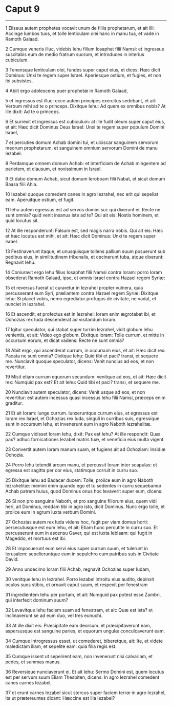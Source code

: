 # Caput 9

***

1 Eliseus autem prophetes vocavit unum de filiis prophetarum, et ait illi: Accinge lumbos tuos, et tolle lenticulam olei hanc in manu tua, et vade in Ramoth Galaad.

2 Cumque veneris illuc, videbis Iehu filium Iosaphat filii Namsi: et ingressus suscitabis eum de medio fratrum suorum, et introduces in interius cubiculum.

3 Tenensque lenticulam olei, fundes super caput eius, et dices: Hæc dicit Dominus: Unxi te regem super Israel. Aperiesque ostium, et fugies, et non ibi subsistes.

4 Abiit ergo adolescens puer prophetæ in Ramoth Galaad,

5 et ingressus est illuc: ecce autem principes exercitus sedebant, et ait: Verbum mihi ad te o princeps. Dixitque Iehu: Ad quem ex omnibus nobis? At ille dixit: Ad te o princeps.

6 Et surrexit et ingressus est cubiculum: at ille fudit oleum super caput eius, et ait: Hæc dicit Dominus Deus Israel: Unxi te regem super populum Domini Israel,

7 et percuties domum Achab domini tui, et ulciscar sanguinem servorum meorum prophetarum, et sanguinem omnium servorum Domini de manu Iezabel.

8 Perdamque omnem domum Achab: et interficiam de Achab mingentem ad parietem, et clausum, et novissimum in Israel.

9 Et dabo domum Achab, sicut domum Ieroboam filii Nabat, et sicut domum Baasa filii Ahia.

10 Iezabel quoque comedent canes in agro Iezrahel, nec erit qui sepeliat eam. Aperuitque ostium, et fugit.

11 Iehu autem egressus est ad servos domini sui: qui dixerunt ei: Recte ne sunt omnia? quid venit insanus iste ad te? Qui ait eis: Nostis hominem, et quid locutus sit.

12 At ille responderunt: Falsum est, sed magis narra nobis. Qui ait eis: Hæc et hæc locutus est mihi, et ait: Hæc dicit Dominus: Unxi te regem super Israel.

13 Festinaverunt itaque, et unusquisque tollens pallium suum posuerunt sub pedibus eius, in similitudinem tribunalis, et cecinerunt tuba, atque dixerunt: Regnavit Iehu.

14 Coniuravit ergo Iehu filius Iosaphat filii Namsi contra Ioram: porro Ioram obsederat Ramoth Galaad, ipse, et omnis Israel contra Hazael regem Syriæ:

15 et reversus fuerat ut curaretur in Iezrahel propter vulnera, quia percusserant eum Syri, præliantem contra Hazael regem Syriæ: Dixitque Iehu: Si placet vobis, nemo egrediatur profugus de civitate, ne vadat, et nunciet in Iezrahel.

16 Et ascendit, et profectus est in Iezrahel: Ioram enim ægrotabat ibi, et Ochozias rex Iuda descenderat ad visitandum Ioram.

17 Igitur speculator, qui stabat super turrim Iezrahel, vidit globum Iehu venientis, et ait: Video ego globum. Dixitque Ioram: Tolle currum, et mitte in occursum eorum, et dicat vadens: Recte ne sunt omnia?

18 Abiit ergo, qui ascenderat currum, in occursum eius, et ait: Hæc dicit rex: Pacata ne sunt omnia? Dixitque Iehu: Quid tibi et paci? transi, et sequere me. Nunciavit quoque speculator, dicens: Venit nuncius ad eos, et non revertitur.

19 Misit etiam currum equorum secundum: venitque ad eos, et ait: Hæc dicit rex: Numquid pax est? Et ait Iehu: Quid tibi et paci? transi, et sequere me.

20 Nunciavit autem speculator, dicens: Venit usque ad eos, et non revertitur: est autem incessus quasi incessus Iehu filii Namsi, præceps enim graditur.

21 Et ait Ioram: Iunge currum. Iunxeruntque currum eius, et egressus est Ioram rex Israel, et Ochozias rex Iuda, singuli in curribus suis, egressique sunt in occursum Iehu, et invenerunt eum in agro Naboth Iezrahelitæ.

22 Cumque vidisset Ioram Iehu, dixit: Pax est Iehu? At ille respondit: Quæ pax? adhuc fornicationes Iezabel matris tuæ, et veneficia eius multa vigent.

23 Convertit autem Ioram manum suam, et fugiens ait ad Ochoziam: Insidiæ Ochozia.

24 Porro Iehu tetendit arcum manu, et percussit Ioram inter scapulas: et egressa est sagitta per cor eius, statimque corruit in curru suo.

25 Dixitque Iehu ad Badacer ducem: Tolle, proiice eum in agro Naboth Iezrahelitæ: memini enim quando ego et tu sedentes in curru sequebamur Achab patrem huius, quod Dominus onus hoc levaverit super eum, dicens:

26 Si non pro sanguine Naboth, et pro sanguine filiorum eius, quem vidi heri, ait Dominus, reddam tibi in agro isto, dicit Dominus. Nunc ergo tolle, et proiice eum in agrum iuxta verbum Domini.

27 Ochozias autem rex Iuda videns hoc, fugit per viam domus horti: persecutusque est eum Iehu, et ait: Etiam hunc percutite in curru suo. Et percusserunt eum in ascensu Gaver, qui est iuxta Ieblaam: qui fugit in Mageddo, et mortuus est ibi.

28 Et imposuerunt eum servi eius super currum suum, et tulerunt in Ierusalem: sepelieruntque eum in sepulchro cum patribus suis in Civitate David.

29 Anno undecimo Ioram filii Achab, regnavit Ochozias super Iudam,

30 venitque Iehu in Iezrahel. Porro Iezabel introitu eius audito, depinxit oculos suos stibio, et ornavit caput suum, et respexit per fenestram

31 ingredientem Iehu per portam, et ait: Numquid pax potest esse Zambri, qui interfecit dominum suum?

32 Levavitque Iehu faciem suam ad fenestram, et ait: Quæ est ista? et inclinaverunt se ad eum duo, vel tres eunuchi.

33 At ille dixit eis: Præcipitate eam deorsum. et præcipitaverunt eam, aspersusque est sanguine paries, et equorum ungulæ conculcaverunt eam.

34 Cumque introgressus esset, ut comederet, biberetque, ait: Ite, et videte maledictam illam, et sepelite eam: quia filia regis est.

35 Cumque issent ut sepelirent eam, non invenerunt nisi calvariam, et pedes, et summas manus.

36 Reversique nunciaverunt ei. Et ait Iehu: Sermo Domini est, quem locutus est per servum suum Eliam Thesbiten, dicens: In agro Iezrahel comedent canes carnes Iezabel,

37 et erunt carnes Iezabel sicut stercus super faciem terræ in agro Iezrahel, ita ut prætereuntes dicant: Hæccine est illa Iezabel?

